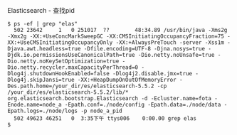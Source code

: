 Elasticsearch - 查找pid

	$ ps -ef | grep "elas"
	  502 23642     1   0 251017  ??        48:34.89 /usr/bin/java -Xms2g -Xmx2g -XX:+UseConcMarkSweepGC -XX:CMSInitiatingOccupancyFraction=75 -XX:+UseCMSInitiatingOccupancyOnly -XX:+AlwaysPreTouch -server -Xss1m -Djava.awt.headless=true -Dfile.encoding=UTF-8 -Djna.nosys=true -Djdk.io.permissionsUseCanonicalPath=true -Dio.netty.noUnsafe=true -Dio.netty.noKeySetOptimization=true -Dio.netty.recycler.maxCapacityPerThread=0 -Dlog4j.shutdownHookEnabled=false -Dlog4j2.disable.jmx=true -Dlog4j.skipJansi=true -XX:+HeapDumpOnOutOfMemoryError -Des.path.home=/your_dir/es/elasticsearch-5.5.2 -cp /your_dir/es/elasticsearch-5.5.2/lib/* org.elasticsearch.bootstrap.Elasticsearch -d -Ecluster.name=fota -Enode.name=node_a -Epath.conf=./node/config -Epath.data=./node/data -Epath.logs=./node/logs -p node_a_pid
	  502 49623 46251   0  3:35下午 ttys006    0:00.00 grep elas
	$ 
